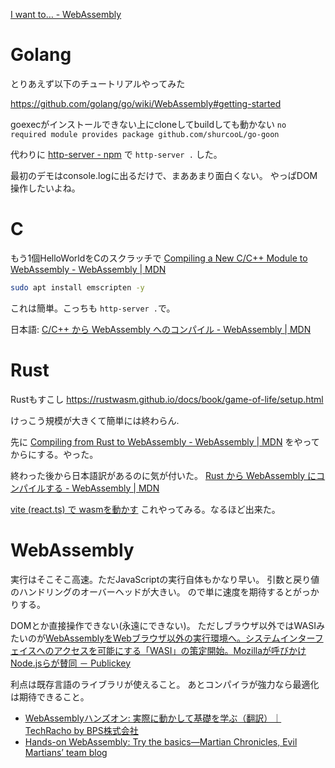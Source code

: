 [I want to… \- WebAssembly](https://webassembly.org/getting-started/developers-guide/)


# Golang

とりあえず以下のチュートリアルやってみた

https://github.com/golang/go/wiki/WebAssembly#getting-started

goexecがインストールできない上にcloneしてbuildしても動かない
`no required module provides package github.com/shurcooL/go-goon`

代わりに
[http-server - npm](https://www.npmjs.com/package/http-server)
で
`http-server .` した。

最初のデモはconsole.logに出るだけで、まああまり面白くない。
やっぱDOM操作したいよね。

# C

もう1個HelloWorldをCのスクラッチで
[Compiling a New C/C++ Module to WebAssembly - WebAssembly | MDN](https://developer.mozilla.org/en-US/docs/WebAssembly/C_to_wasm)

```bash
sudo apt install emscripten -y
```

これは簡単。こっちも `http-server .`で。

日本語:
[C/C++ から WebAssembly へのコンパイル - WebAssembly | MDN](https://developer.mozilla.org/ja/docs/WebAssembly/C_to_wasm)


# Rust

Rustもすこし
https://rustwasm.github.io/docs/book/game-of-life/setup.html

けっこう規模が大きくて簡単には終わらん.

先に
[Compiling from Rust to WebAssembly - WebAssembly | MDN](https://developer.mozilla.org/en-US/docs/WebAssembly/Rust_to_wasm)
をやってからにする。やった。

終わった後から日本語訳があるのに気が付いた。
[Rust から WebAssembly にコンパイルする - WebAssembly | MDN](https://developer.mozilla.org/ja/docs/WebAssembly/Rust_to_wasm)

[vite \(react\.ts\) で wasmを動かす](https://zenn.dev/pilefort/articles/fd90d9f6a426f9)
これやってみる。なるほど出来た。


# WebAssembly

実行はそこそこ高速。ただJavaScriptの実行自体もかなり早い。
引数と戻り値のハンドリングのオーバーヘッドが大きい。
ので単に速度を期待するとがっかりする。

DOMとか直接操作できない(永遠にできない)。
ただしブラウザ以外ではWASIみたいのが[WebAssemblyをWebブラウザ以外の実行環境へ。システムインターフェイスへのアクセスを可能にする「WASI」の策定開始。Mozillaが呼びかけNode.jsらが賛同 － Publickey](https://www.publickey1.jp/blog/19/webassemblywebwasimozillanodejs.html)

利点は既存言語のライブラリが使えること。
あとコンパイラが強力なら最適化は期待できること。

- [WebAssemblyハンズオン: 実際に動かして基礎を学ぶ（翻訳）｜TechRacho by BPS株式会社](https://techracho.bpsinc.jp/hachi8833/2020_11_02/97774)
- [Hands-on WebAssembly: Try the basics—Martian Chronicles, Evil Martians’ team blog](https://evilmartians.com/chronicles/hands-on-webassembly-try-the-basics)
